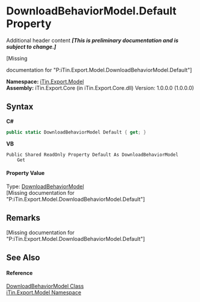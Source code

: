 # DownloadBehaviorModel.Default Property 
Additional header content _**\[This is preliminary documentation and is subject to change.\]**_

\[Missing <summary> documentation for "P:iTin.Export.Model.DownloadBehaviorModel.Default"\]

**Namespace:**&nbsp;<a href="ef57ffcc-e95e-b212-5a46-9aa6f5a3511f">iTin.Export.Model</a><br />**Assembly:**&nbsp;iTin.Export.Core (in iTin.Export.Core.dll) Version: 1.0.0.0 (1.0.0.0)

## Syntax

**C#**<br />
``` C#
public static DownloadBehaviorModel Default { get; }
```

**VB**<br />
``` VB
Public Shared ReadOnly Property Default As DownloadBehaviorModel
	Get
```


#### Property Value
Type: <a href="9c61d0e9-dfab-fdcf-eff7-2e3921ad427c">DownloadBehaviorModel</a><br />\[Missing <value> documentation for "P:iTin.Export.Model.DownloadBehaviorModel.Default"\]

## Remarks
\[Missing <remarks> documentation for "P:iTin.Export.Model.DownloadBehaviorModel.Default"\]

## See Also


#### Reference
<a href="9c61d0e9-dfab-fdcf-eff7-2e3921ad427c">DownloadBehaviorModel Class</a><br /><a href="ef57ffcc-e95e-b212-5a46-9aa6f5a3511f">iTin.Export.Model Namespace</a><br />